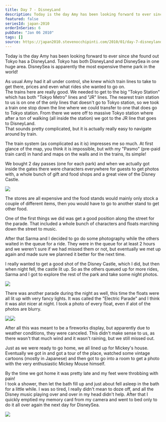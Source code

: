 ```yaml
---
title: Day 7 - DisneyLand
description: Today is the day Amy has been looking forward to ever since she found out Tokyo has a DisneyLand. Tokyo has both DisneyLand and DisneySea in...
featured: false
seriesId: japan-2010
orderInSeries: 6
pubDate: "Jan 06 2010"
tags: []
source: https://japan2010.stevenocchipinti.com/2010/01/day-7-disneyland.html
---
```


Today is the day Amy has been looking forward to ever since she found out Tokyo has a DisneyLand. Tokyo has both DisneyLand and DisneySea in one huge area. DisneySea is apparently the most expensive theme park in the world!

As usual Amy had it all under control, she knew which train lines to take to get there, prices and even what rides she wanted to go on.  
The trains here are really good. We needed to get to the big "Tokyo Station" which has both "Tokyo Metro" lines and "JR" lines. The nearest train station to us is on one of the only lines that doesn't go to Tokyo station, so we took a train one stop down the line where we could transfer to one that does go to Tokyo station. From there we were off to massive Tokyo station where after a ton of walking (all inside the station) we got to the JR line that goes to DisneyLand.  
That sounds pretty complicated, but it is actually really easy to navigate around by train.

The train system (as complicated as it is) impresses me so much. At first glance of the map, you think it is impossible, but with my "Pasmo" (pre-paid train card) in hand and maps on the walls and in the trains, its simple!

We bought 2 day passes (one for each park) and when we actually got inside the gates there were characters everywhere for guests to get photos with, a whole bunch of gift and food shops and a great view of the Disney Castle.

[![](https://3.bp.blogspot.com/_l2YQkMP1pOU/S0NXCKgZ5mI/AAAAAAAAAR8/3yt75ger47E/s400/DSC_0400.JPG)](https://3.bp.blogspot.com/_l2YQkMP1pOU/S0NXCKgZ5mI/AAAAAAAAAR8/3yt75ger47E/s1600-h/DSC_0400.JPG)

The stores are all expensive and the food stands would mainly only stock a couple of different items, then you would have to go to another stand to get other food.

One of the first things we did was get a good position along the street for the parade. That included a whole bunch of characters and floats marching down the street to music.

After that Sarma and I decided to go do some photography while the others waited in the queue for a ride. They were in the queue for at least 2 hours and we weren't sure if we had missed them or not, but eventually we met up again and made sure we planned it better for the next time.

I really wanted to get a good shot of the Disney Castle, which I did, but then when night fell, the castle lit up. So as the others queued up for more rides, Sarma and I got to explore the rest of the park and take some night photos.

[![](https://1.bp.blogspot.com/_l2YQkMP1pOU/S0NXDAhLoTI/AAAAAAAAASU/7rH8liPv7P0/s400/DSC_0466.JPG)](https://1.bp.blogspot.com/_l2YQkMP1pOU/S0NXDAhLoTI/AAAAAAAAASU/7rH8liPv7P0/s1600-h/DSC_0466.JPG)

There was another parade during the night as well, this time the floats were all lit up with very fancy lights. It was called the "Electric Parade" and I think it was alot nicer at night. I took a photo of every float, even if alot of the photos are blurry.

[![](https://1.bp.blogspot.com/_l2YQkMP1pOU/S0NXCQSq1sI/AAAAAAAAASE/KUMr19DhJ-4/s400/DSC_0422.JPG)](https://1.bp.blogspot.com/_l2YQkMP1pOU/S0NXCQSq1sI/AAAAAAAAASE/KUMr19DhJ-4/s1600-h/DSC_0422.JPG)[![](https://1.bp.blogspot.com/_l2YQkMP1pOU/S0NXC1bM1nI/AAAAAAAAASM/1DxxgoX5yeU/s400/DSC_0425.JPG)](https://1.bp.blogspot.com/_l2YQkMP1pOU/S0NXC1bM1nI/AAAAAAAAASM/1DxxgoX5yeU/s1600-h/DSC_0425.JPG)

After all this was meant to be a fireworks display, but apparently due to weather conditions, they were canceled. This didn't make sense to us, as there wasn't that much wind and it wasn't raining, but we still missed out.

Just as we were ready to go home, we all lined up for Mickey's house. Eventually we got in and got a tour of the place, watched some vintage cartoons (mostly in Japanese) and then got to go into a room to get a photo with the very enthusiastic Mickey Mouse himself.

By the time we got home it was pretty late and my feet were throbbing with pain!  
I took a shower, then let the bath fill up and just about fell asleep in the bath for a little while. I was so tired, I really didn't mean to doze off, and all the Disney music playing over and over in my head didn't help. After that I quickly emptied my memory card from my camera and went to bed only to do it all over again the next day for DisneySea.

[![](https://2.bp.blogspot.com/_l2YQkMP1pOU/S0NXkWoX8xI/AAAAAAAAASc/05XecbzN838/s320/DSC_0494.JPG)](https://2.bp.blogspot.com/_l2YQkMP1pOU/S0NXkWoX8xI/AAAAAAAAASc/05XecbzN838/s1600-h/DSC_0494.JPG)
